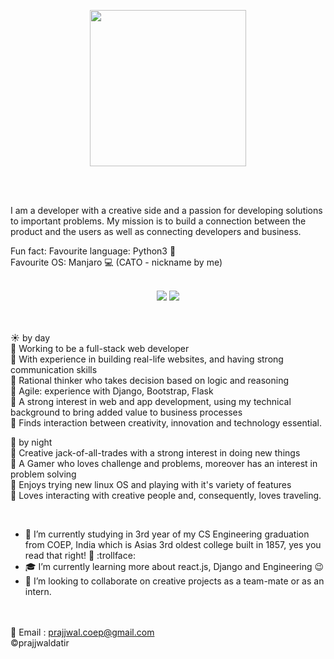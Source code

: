 <!-- Banner -->
<p align = "center">
  <img src = "https://websitesetup.org/wp-content/uploads/2019/01/Web-Developer.jpg" width="250">
</p>

<br/><br/>

<!-- About me -->
<p align = "center">
<!--   <img src = "https://blog.vilmatech.com/wp-content/uploads/2019/01/Python-and-Django.jpg"> -->
</p>
    
I am a developer with a creative side and a passion for developing solutions to important problems. My mission is to build a connection between the product and the users as well as connecting developers and business.

Fun fact:
Favourite language: Python3 :snake:\
Favourite OS: Manjaro :computer: (CATO - nickname by me)\
<br/>
<!-- Stats Dashboard -->
<p align = "center">
  <img src = "https://github-readme-stats.vercel.app/api?username=PrajjwalDatir&show_icons=true&theme=dracula&line_height=40&bg_color=080e4f&title_color=F49F1C">
  <img src = "https://github-readme-stats.vercel.app/api/top-langs/?username=PrajjwalDatir&hide_langs_below=12.5&theme=dracula&bg_color=080e4f&title_color=F49F1C">
</p>

<br><br/>
:sunny: by day\
:pushpin: Working to be a full-stack web developer\
:pushpin: With experience in building real-life websites, and having strong communication skills\
:pushpin: Rational thinker who takes decision based on logic and reasoning\
:pushpin: Agile: experience with Django, Bootstrap, Flask\
:pushpin: A strong interest in web and app development, using my technical background to bring added value to business processes\
:pushpin: Finds interaction between creativity, innovation and technology essential.

:first_quarter_moon_with_face: by night\
:pushpin: Creative jack-of-all-trades with a strong interest in doing new things\
:pushpin: A Gamer who loves challenge and problems, moreover has an interest in problem solving\
:pushpin: Enjoys trying new linux OS and playing with it's variety of features\
:pushpin: Loves interacting with creative people and, consequently, loves traveling.

</br>


- :construction_worker: I’m currently studying in 3rd year of my CS Engineering graduation from COEP, India which is Asias 3rd oldest college built in 1857, yes you read that right! :microbe: :trollface:
- :mortar_board: I’m currently learning more about react.js, Django and Engineering  :wink:
- 👯 I’m looking to collaborate on creative projects as a team-mate or as an intern.


</br></br>
:email: Email : prajjwal.coep@gmail.com \
:copyright:prajjwaldatir
<!--
Here are some ideas to get you started:

- 🔭 I’m currently working on ...
- 🌱 I’m currently learning ...
- 👯 I’m looking to collaborate on ...
- 🤔 I’m looking for help with ...
- 💬 Ask me about ...
- 📫 How to reach me: ...
- 😄 Pronouns: ...
- ⚡ Fun fact: ...

-->
